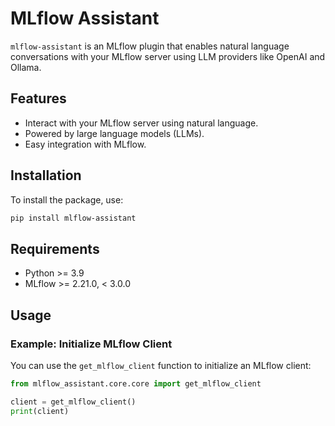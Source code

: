 # MLflow Assistant

`mlflow-assistant` is an MLflow plugin that enables natural language conversations with your MLflow server using LLM providers like OpenAI and Ollama.

## Features

- Interact with your MLflow server using natural language.
- Powered by large language models (LLMs).
- Easy integration with MLflow.

## Installation

To install the package, use:

```bash
pip install mlflow-assistant
```

## Requirements

- Python >= 3.9
- MLflow >= 2.21.0, < 3.0.0

## Usage

### Example: Initialize MLflow Client

You can use the `get_mlflow_client` function to initialize an MLflow client:

```python
from mlflow_assistant.core.core import get_mlflow_client

client = get_mlflow_client()
print(client)
```